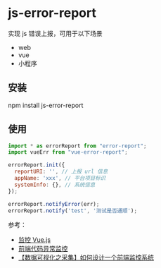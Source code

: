 # js-error-report

实现 js 错误上报，可用于以下场景

- web
- vue
- 小程序

## 安装

npm install js-error-report

## 使用

```js
import * as errorReport from "error-report";
import vueErr from "vue-error-report";

errorReport.init({
  reportURI: '', // 上报 url 信息
  appName: 'xxx', // 平台项目标识
  systemInfo: {}, // 系统信息
});

errorReport.notifyError(err);
errorReport.notify('test', '测试是否通顺');
```

参考：

- [监控 Vue.js](https://docs.fundebug.com/notifier/javascript/framework/vuejs.html)
- [前端代码异常监控](http://rapheal.sinaapp.com/2014/11/06/javascript-error-monitor/)
- [【数据可视化之采集】如何设计一个前端监控系统](https://www.cnblogs.com/yexiaochai/p/6246490.html)
